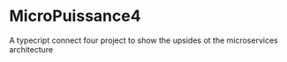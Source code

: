 # MicroPuissance4
A typecript connect four project to show the upsides ot the microservices architecture
